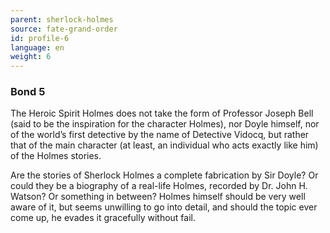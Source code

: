 ```yaml
---
parent: sherlock-holmes
source: fate-grand-order
id: profile-6
language: en
weight: 6
---
```


### Bond 5

The Heroic Spirit Holmes does not take the form of Professor Joseph Bell (said to be the inspiration for the character Holmes), nor Doyle himself, nor of the world’s first detective by the name of Detective Vidocq, but rather that of the main character (at least, an individual who acts exactly like him) of the Holmes stories.

Are the stories of Sherlock Holmes a complete fabrication by Sir Doyle? Or could they be a biography of a real-life Holmes, recorded by Dr. John H. Watson? Or something in between?
Holmes himself should be very well aware of it, but seems unwilling to go into detail, and should the topic ever come up, he evades it gracefully without fail.
